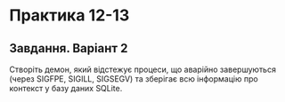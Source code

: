 # Практика 12-13
## Завдання. Варіант 2
Створіть демон, який відстежує процеси, що аварійно завершуються (через SIGFPE, SIGILL, SIGSEGV) та зберігає всю інформацію про контекст у базу даних SQLite.
##
